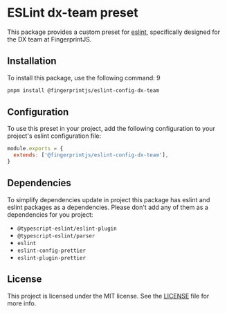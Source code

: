 # ESLint dx-team preset

This package provides a custom preset
for [eslint](https://github.com/eslint/eslint), specifically designed
for the DX team at FingerprintJS.

## Installation

To install this package, use the following command:
9

```bash
pnpm install @fingerprintjs/eslint-config-dx-team
```

## Configuration

To use this preset in your project, add the following configuration to your project's eslint configuration file:

```js
module.exports = {
  extends: ['@fingerprintjs/eslint-config-dx-team'],
}
```

## Dependencies

To simplify dependencies update in project this package has eslint and eslint packages as a dependencies.
Please don't add any of them as a dependencies for you project:

- `@typescript-eslint/eslint-plugin`
- `@typescript-eslint/parser`
- `eslint`
- `eslint-config-prettier`
- `eslint-plugin-prettier`

## License

This project is licensed under the MIT license. See
the [LICENSE](https://github.com/fingerprintjs/dx-team-toolkit/blob/main/LICENSE) file for more info.
